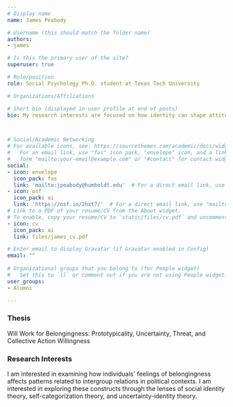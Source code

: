 ```yaml
---
# Display name
name: James Peabody

# Username (this should match the folder name)
authors:
- james

# Is this the primary user of the site?
superuser: true

# Role/position
role: Social Psychology Ph.D. student at Texas Tech University

# Organizations/Affiliations

# Short bio (displayed in user profile at end of posts)
bio: My research interests are focused on how identity can shape attitudes about collective action behavior.



# Social/Academic Networking
# For available icons, see: https://sourcethemes.com/academic/docs/widgets/#icons
#   For an email link, use "fas" icon pack, "envelope" icon, and a link in the
#   form "mailto:your-email@example.com" or "#contact" for contact widget.
social:
- icon: envelope
  icon_pack: fas
  link: 'mailto:jpeabody@humboldt.edu'  # For a direct email link, use "mailto:test@example.org".
- icon: osf
  icon_pack: ai
  link: 'https://osf.io/2hxt7/'  # For a direct email link, use "mailto:test@example.org".
# Link to a PDF of your resume/CV from the About widget.
# To enable, copy your resume/CV to `static/files/cv.pdf` and uncomment the lines below.  
- icon: cv
  icon_pack: ai
  link: files/james_cv.pdf

# Enter email to display Gravatar (if Gravatar enabled in Config)
email: ""
  
# Organizational groups that you belong to (for People widget)
#   Set this to `[]` or comment out if you are not using People widget.  
user_groups:
- Alumni

---
```


<h3>Thesis</h3>
Will Work for Belongingness: Prototypicality, Uncertainty, Threat, and Collective Action Willingness

<h3>Research Interests</h3>
I am interested in examining how individuals' feelings of belongingness affects patterns related to intergroup relations in political contexts. I am interested in exploring these constructs through the lenses of social identity theory, self-categorization theory, and uncertainty-identity theory.
